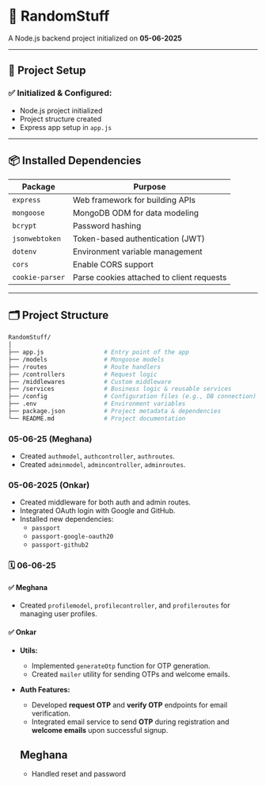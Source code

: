 # 🧪 RandomStuff

A Node.js backend project initialized on **05-06-2025**

---

## 📁 Project Setup

### ✅ Initialized & Configured:
- Node.js project initialized
- Project structure created
- Express app setup in `app.js`

---

## 📦 Installed Dependencies

| Package         | Purpose                                     |
|-----------------|---------------------------------------------|
| `express`       | Web framework for building APIs             |
| `mongoose`      | MongoDB ODM for data modeling               |
| `bcrypt`        | Password hashing                            |
| `jsonwebtoken`  | Token-based authentication (JWT)            |
| `dotenv`        | Environment variable management             |
| `cors`          | Enable CORS support                         |
| `cookie-parser` | Parse cookies attached to client requests   |

---

## 🗂️ Project Structure

```bash
RandomStuff/
│
├── app.js                 # Entry point of the app
├── /models                # Mongoose models
├── /routes                # Route handlers
├── /controllers           # Request logic
├── /middlewares           # Custom middleware
├── /services              # Business logic & reusable services
├── /config                # Configuration files (e.g., DB connection)
├── .env                   # Environment variables
├── package.json           # Project metadata & dependencies
└── README.md              # Project documentation

```


### 05-06-25 (Meghana)
- Created `authmodel`, `authcontroller`, `authroutes`.
- Created `adminmodel`, `admincontroller`, `adminroutes`.



### 05-06-2025 (Onkar)
- Created middleware for both auth and admin routes.
- Integrated OAuth login with Google and GitHub.
- Installed new dependencies:
  - `passport`
  - `passport-google-oauth20`
  - `passport-github2`


### 🗓️ **06-06-25**

#### ✅ Meghana  
- Created `profilemodel`, `profilecontroller`, and `profileroutes` for managing user profiles.

#### ✅ Onkar  
- **Utils:**  
  - Implemented `generateOtp` function for OTP generation.  
  - Created `mailer` utility for sending OTPs and welcome emails.  

- **Auth Features:**  
  - Developed **request OTP** and **verify OTP** endpoints for email verification.  
  - Integrated email service to send **OTP** during registration and **welcome emails** upon successful signup.

  ## Meghana
  - Handled reset and password 
